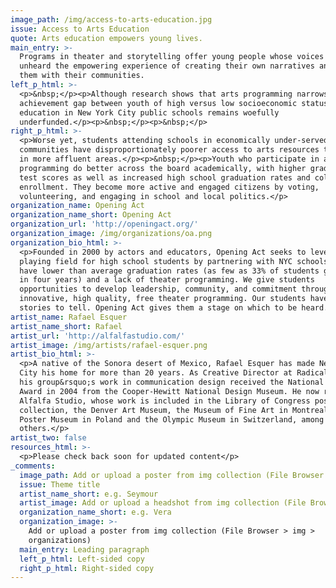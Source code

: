 ```yaml
---
image_path: /img/access-to-arts-education.jpg
issue: Access to Arts Education
quote: Arts education empowers young lives.
main_entry: >-
  Programs in theater and storytelling offer young people whose voices are often
  unheard the empowering experience of creating their own narratives and sharing
  them with their communities.
left_p_html: >-
  <p>&nbsp;</p><p>Although research shows that arts programming narrows the
  achievement gap between youth of high versus low socioeconomic status, arts
  education in New York City public schools remains woefully
  underfunded.</p><p>&nbsp;</p><p>&nbsp;</p>
right_p_html: >-
  <p>Worse yet, students attending schools in economically under-served
  communities have disproportionately poorer access to arts resources than those
  in more affluent areas.</p><p>&nbsp;</p><p>Youth who participate in arts
  programming do better across the board academically, with higher grades and
  test scores as well as increased high school graduation rates and college
  enrollment. They become more active and engaged citizens by voting,
  volunteering, and engaging in school and local politics.</p>
organization_name: Opening Act
organization_name_short: Opening Act
organization_url: 'http://openingact.org/'
organization_image: /img/organizations/oa.png
organization_bio_html: >-
  <p>Founded in 2000 by actors and educators, Opening Act seeks to level the
  playing field for high school students by partnering with NYC schools that
  have lower than average graduation rates (as few as 33% of students graduating
  in four years) and a lack of theater programming. We give students
  opportunities to develop leadership, community, and commitment through
  innovative, high quality, free theater programming. Our students have powerful
  stories to tell. Opening Act gives them a stage on which to be heard.</p>
artist_name: Rafael Esquer
artist_name_short: Rafael
artist_url: 'http://alfalfastudio.com/'
artist_image: /img/artists/rafael-esquer.png
artist_bio_html: >-
  <p>A native of the Sonora desert of Mexico, Rafael Esquer has made New York
  City his home for more than 20 years. As Creative Director at Radical Media,
  his group&rsquo;s work in communication design received the National Design
  Award in 2004 from the Cooper-Hewitt National Design Museum. He now runs
  Alfalfa Studio, whose work is included in the Library of Congress poster
  collection, the Denver Art Museum, the Museum of Fine Art in Montreal, the
  Poster Museum in Poland and the Olympic Museum in Switzerland, among
  others.</p>
artist_two: false
resources_html: >-
  <p>Please check back soon for updated content</p>
_comments:
  image_path: Add or upload a poster from img collection (File Browser > img > partners)
  issue: Theme title
  artist_name_short: e.g. Seymour
  artist_image: Add or upload a headshot from img collection (File Browser > img > artists)
  organization_name_short: e.g. Vera
  organization_image: >-
    Add or upload a poster from img collection (File Browser > img >
    organizations)
  main_entry: Leading paragraph
  left_p_html: Left-sided copy
  right_p_html: Right-sided copy
---
```



